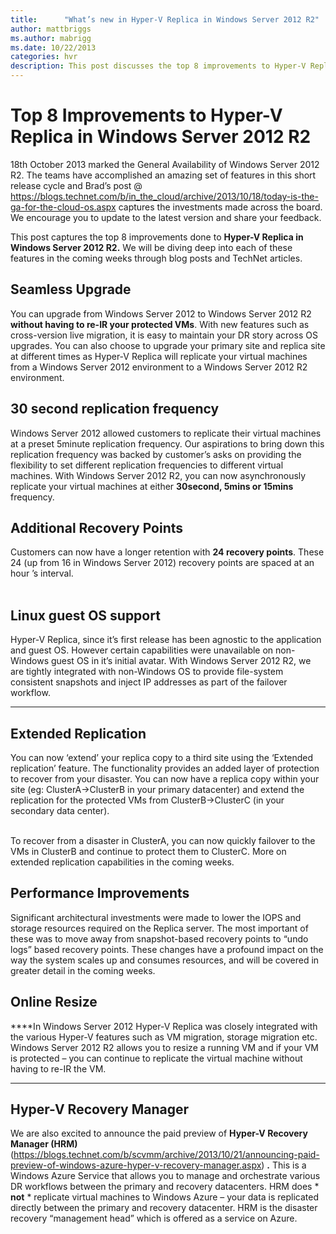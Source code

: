 ```yaml
---
title:      "What’s new in Hyper-V Replica in Windows Server 2012 R2"
author: mattbriggs
ms.author: mabrigg
ms.date: 10/22/2013
categories: hvr
description: This post discusses the top 8 improvements to Hyper-V Replica in Windows Server 2012 R2.
---
```

# Top 8 Improvements to Hyper-V Replica in Windows Server 2012 R2
18th October 2013 marked the General Availability of Windows Server 2012 R2. The teams have accomplished an amazing set of features in this short release cycle and Brad’s post @ <https://blogs.technet.com/b/in_the_cloud/archive/2013/10/18/today-is-the-ga-for-the-cloud-os.aspx> captures the investments made across the board. We encourage you to update to the latest version and share your feedback.

This post captures the top 8 improvements done to **Hyper-V Replica in Windows Server 2012 R2.** We will be diving deep into each of these features in the coming weeks through blog posts and TechNet articles.

## Seamless Upgrade

You can upgrade from Windows Server 2012 to Windows Server 2012 R2 **without having to re-IR your protected VMs**. With new features such as cross-version live migration, it is easy to maintain your DR story across OS upgrades. You can also choose to upgrade your primary site and replica site at different times as Hyper-V Replica will replicate your virtual machines from a Windows Server 2012 environment to a Windows Server 2012 R2 environment.         

## 30 second replication frequency

Windows Server 2012 allowed customers to replicate their virtual machines at a preset 5minute replication frequency. Our aspirations to bring down this replication frequency was backed by customer’s asks on providing the flexibility to set different replication frequencies to different virtual machines. With Windows Server 2012 R2, you can now asynchronously replicate your virtual machines at either **30second, 5mins or 15mins** frequency.   
 
<!-- [![30sec](https://msdnshared.blob.core.windows.net/media/TNBlogsFS/prod.evol.blogs.technet.com/CommunityServer.Blogs.Components.WeblogFiles/00/00/00/50/45/metablogapi/3513.30sec_thumb_57C8E14C.png)](https://msdnshared.blob.core.windows.net/media/TNBlogsFS/prod.evol.blogs.technet.com/CommunityServer.Blogs.Components.WeblogFiles/00/00/00/50/45/metablogapi/2061.30sec_25CEB011.png)****-->

## Additional Recovery Points

Customers can now have a longer retention with **24 recovery points**. These 24 (up from 16 in Windows Server 2012) recovery points are spaced at an hour ’s interval.           
          
<!-- [![Additional recovery points](https://msdnshared.blob.core.windows.net/media/TNBlogsFS/prod.evol.blogs.technet.com/CommunityServer.Blogs.Components.WeblogFiles/00/00/00/50/45/metablogapi/3817.image_thumb_58C361DA.png)](https://msdnshared.blob.core.windows.net/media/TNBlogsFS/prod.evol.blogs.technet.com/CommunityServer.Blogs.Components.WeblogFiles/00/00/00/50/45/metablogapi/2772.image_02A3D610.png)**** -->

## Linux guest OS support

Hyper-V Replica, since it’s first release has been agnostic to the application and guest OS. However certain capabilities were unavailable on non-Windows guest OS in it’s initial avatar. With Windows Server 2012 R2, we are tightly integrated with non-Windows OS to provide file-system consistent snapshots and inject IP addresses as part of the failover workflow.           
****

## Extended Replication

You can now ‘extend’ your replica copy to a third site using the ‘Extended replication’ feature. The functionality provides an added layer of protection to recover from your disaster. You can now have a replica copy within your site (eg: ClusterA->ClusterB in your primary datacenter) and extend the replication for the protected VMs from ClusterB->ClusterC (in your secondary data center).   
          
<!-- [![Extended replication](https://msdnshared.blob.core.windows.net/media/TNBlogsFS/prod.evol.blogs.technet.com/CommunityServer.Blogs.Components.WeblogFiles/00/00/00/50/45/metablogapi/8030.image_thumb_47751BA6.png)](https://msdnshared.blob.core.windows.net/media/TNBlogsFS/prod.evol.blogs.technet.com/CommunityServer.Blogs.Components.WeblogFiles/00/00/00/50/45/metablogapi/2781.image_513A831E.png) -->

To recover from a disaster in ClusterA, you can now quickly failover to the VMs in ClusterB and continue to protect them to ClusterC. More on extended replication capabilities in the coming weeks.        

## Performance Improvements

Significant architectural investments were made to lower the IOPS and storage resources required on the Replica server. The most important of these was to move away from snapshot-based recovery points to “undo logs” based recovery points. These changes have a profound impact on the way the system scales up and consumes resources, and will be covered in greater detail in the coming weeks.

## Online Resize

****In Windows Server 2012 Hyper-V Replica was closely integrated with the various Hyper-V features such as VM migration, storage migration etc. Windows Server 2012 R2 allows you to resize a running VM and if your VM is protected – you can continue to replicate the virtual machine without having to re-IR the VM.           
****

## Hyper-V Recovery Manager

We are also excited to announce the paid preview of **Hyper-V Recovery Manager (HRM)** (<https://blogs.technet.com/b/scvmm/archive/2013/10/21/announcing-paid-preview-of-windows-azure-hyper-v-recovery-manager.aspx>) **.** This is a Windows Azure Service that allows you to manage and orchestrate various DR workflows between the primary and recovery datacenters. HRM does * **not** * replicate virtual machines to Windows Azure – your data is replicated directly between the primary and recovery datacenter. HRM is the disaster recovery “management head” which is offered as a service on Azure.

